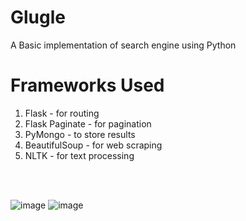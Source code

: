 # Glugle
A Basic implementation of search engine using Python

# Frameworks Used
<ol>
<li>Flask - for routing</li>
<li>Flask Paginate - for pagination</li>
<li>PyMongo - to store results</li>
<li>BeautifulSoup - for web scraping</li>
<li>NLTK - for text processing</li>
</ol>

<br><br>

![image](https://user-images.githubusercontent.com/98842207/178989849-d09199b7-b2d5-4c04-9c5c-de1f7486578c.png)
![image](https://user-images.githubusercontent.com/98842207/178990015-9740a3ce-1903-45ed-8f1c-98ff739af28b.png)

